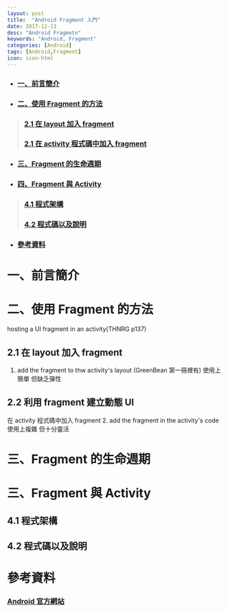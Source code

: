 ```yaml
---
layout: post
title:  "Android Fragment 入門"
date: 2017-12-13
desc: "Android Fragmetn"
keywords: "Android, Fragment"
categories: [Android]
tags: [Android,Fragment]
icon: icon-html
---
```


* ### [一、前言簡介](#1)
* ### [二、使用 Fragment 的方法](#2)
> ### [2.1 在 layout 加入 fragment](#2.1)
> ### [2.1 在 activity 程式碼中加入 fragment](#2.2)
* ### [三、Fragment 的生命週期](#3)
* ### [四、Fragment 與 Activity](#3)
> ### [4.1 程式架構](#3.1)
> ### [4.2 程式碼以及說明](#3.2)
* ### [參考資料](#4)

# 一、前言簡介

# 二、使用 Fragment 的方法
hosting a UI fragment in an activity(THNRG p137)

## 2.1 在 layout 加入 fragment
1. add the fragment to thw activity's layout (GreenBean 第一冊裡有)
使用上簡單 但缺乏彈性

## 2.2 利用 fragment 建立動態 UI 
在 activity 程式碼中加入 fragment
2. add the fragment in the activity's code
使用上複雜 但十分靈活

# 三、Fragment 的生命週期

# 三、Fragment 與 Activity

## 4.1 程式架構

## 4.2 程式碼以及說明

# 參考資料

### [Android 官方網站](https://developer.android.com/training/basics/fragments/index.html)
